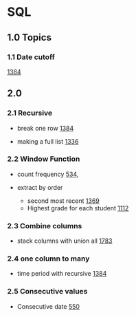 # SQL

## 1.0 Topics
### 1.1 Date cutoff
[1384](1001-1300/1384Total_sales_amount_by_year.sql)














## 2.0
### 2.1 Recursive
* break one row [1384](1301-1700/1384Total_sales_amount_by_year.sql)

* making a full list [1336](1301-1700/1336.Number_of_trans.sql)

### 2.2 Window Function

* count frequency [534](100-1000/534Game_play_analysis.sql),

* extract by order
  + second most recent [1369](1301-1700/1369.Get_the_second_most_recent_activity.sql)
  + Highest grade for each student [1112](1001-1300/1112Highest_grade_for_each_student.sql)

### 2.3 Combine columns

* stack columns with union all [1783](1301-1700/1783.Grand_Slam_Titles.sql)

### 2.4 one column to many

* time period with recursive [1384](1301-1700/1384Total_sales_amount_by_year.sql)

### 2.5 Consecutive values

* Consecutive date [550](100-1000/550.Game_play_analysis_IV.sql)
